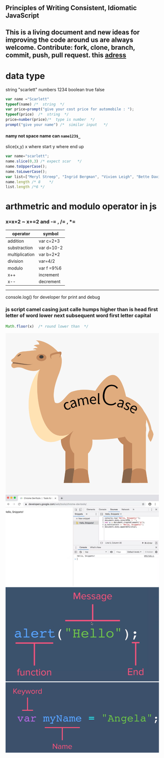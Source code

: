 
## Principles of Writing Consistent, Idiomatic JavaScript
This is a living document and new ideas for improving the code around us are always welcome. Contribute: fork, clone, branch, commit, push, pull request.
this [adress](https://github.com/rwaldron/idiomatic.js) 
-----
# data type
string "scarlett"  numbers 1234    boolean  true  false
```js
var name ="Scarlett"
typeof(name) /*  string  */
var price=prompt("give your cost price for automobile : ");
typeof(price)  /*  string  */
price=number(price)/*  type is number  */  
prompt("give your name") /*  similar input   */
```
#### namy not space  name can `name123$_`
slice(x,y)  x where start y where end up
```js
var name="scarlett";
name.slice(0,3) /* expect scar   */
name.toUpperCase();
name.toLowerCase();
var list=["Meryl Streep", "Ingrid Bergman", "Vivien Leigh", "Bette Davis", "Jodie Foster", "Katharine Hepburn"] 
name.length /* 8    */
list.length /*6 */
```
# arthmetric and modulo operator in js
###  x=x+2 ~ x+=2 and -=  , /=  ,  *=
|operator|  symbol|
|----|------|
|addition|var c=2+3|
| substraction|var d=10-2|
|multiplication|var b=2*2|
|division|var=4/2|
|modulo|var f =9%6|
|x++|increment|
|x--|decrement|
------
 console.log()
 for developer  for print and debug
 ### js script camel casing  just calle humps higher than is head first letter of word lower  next subsequent word first letter capital
```js
Math.floor(x)  /* round lower than  */
```
 
 ![camel](https://raw.githubusercontent.com/wer340/javaScript/main/ES6/image/camel.png)
 ![snipp](https://raw.githubusercontent.com/wer340/javaScript/main/ES6/image/snipp.png)
 ![function](https://raw.githubusercontent.com/wer340/javaScript/main/ES6/image/syntax.png)
![var](https://raw.githubusercontent.com/wer340/javaScript/main/ES6/image/var.png)
